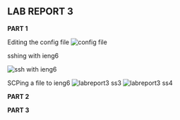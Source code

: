 
## LAB REPORT 3

**PART 1**

Editing the config file
![config file](https://user-images.githubusercontent.com/103283907/167510103-e0a705e9-da10-4ede-bb56-f92367b886b0.png)

sshing with ieng6

![ssh with ieng6](https://user-images.githubusercontent.com/103283907/167506162-3c3fc843-1f07-43a6-9086-94bcb213ab72.png)

SCPing a file to ieng6
![labreport3 ss3](https://user-images.githubusercontent.com/103283907/167513918-33498c24-41a5-49f6-b992-617042684bb2.png)
![labreport3 ss4](https://user-images.githubusercontent.com/103283907/167513952-4599d96c-152f-436f-9cac-04174db0175b.png)

**PART 2**


**PART 3**
